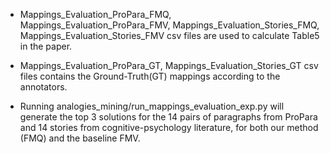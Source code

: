 * Mappings_Evaluation_ProPara_FMQ, Mappings_Evaluation_ProPara_FMV, 
  Mappings_Evaluation_Stories_FMQ, Mappings_Evaluation_Stories_FMV 
  csv files are used to calculate Table5 in the paper.

* Mappings_Evaluation_ProPara_GT, Mappings_Evaluation_Stories_GT csv files contains 
  the Ground-Truth(GT) mappings according to the annotators.

* Running analogies_mining/run_mappings_evaluation_exp.py will generate the top 3 solutions 
  for the 14 pairs of paragraphs from ProPara and 14 stories 
  from cognitive-psychology literature, for both our method (FMQ) and the baseline FMV.

